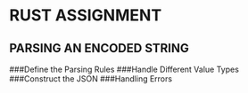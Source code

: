 # RUST ASSIGNMENT
## PARSING AN ENCODED STRING 
###Define the Parsing Rules
###Handle Different Value Types
###Construct the JSON
###Handling Errors 
